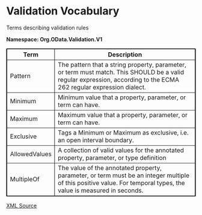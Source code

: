 # Validation Vocabulary

Terms describing validation rules

**Namespace: Org.OData.Validation.V1**

<table width="100%" style="border: 1px solid #000000;" border="1">
<tbody><tr><th><strong>Term</strong></th><th><strong>Description</strong></th></tr>
<tr><td>Pattern</td>
<td>The pattern that a string property, parameter, or term must match. This SHOULD be a valid regular expression, according to the ECMA 262 regular expression dialect.</td></tr>
<tr><td>Minimum</td>
<td>Minimum value that a property, parameter, or term can have.</td></tr>
<tr><td>Maximum</td>
<td>Maximum value that a property, parameter, or term can have.</td></tr>
<tr><td>Exclusive</td>
<td>Tags a Minimum or Maximum as exclusive, i.e. an open interval boundary.</td></tr>
<tr><td>AllowedValues</td>
<td>A collection of valid values for the annotated property, parameter, or type definition</td></tr>
<tr><td>MultipleOf</td>
<td>The value of the annotated property, parameter, or term must be an integer multiple of this positive value. For temporal types, the value is measured in seconds.</td></tr>

</tbody></table>

[XML Source](Org.OData.Validation.V1.xml)